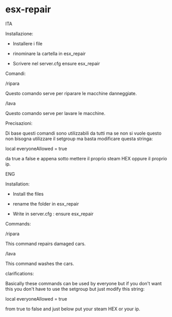 # esx-repair

ITA

Installazione:

- Installere i file 

- rinominare la cartella in esx_repair

- Scrivere nel server.cfg ensure esx_repair
 
Comandi:

/ripara

Questo comando serve per riparare le macchine danneggiate.

/lava

Questo comando serve per lavare le macchine.

Precisazioni:

Di base questi comandi sono utilizzabili da tutti ma se non si vuole questo non bisogna utilizzare il setgroup ma basta modificare questa stringa:

local everyoneAllowed = true 

da true a false e appena sotto mettere il proprio steam HEX oppure il proprio ip.




ENG

Installation:

- Install the files

- rename the folder in esx_repair

- Write in server.cfg : ensure esx_repair

Commands:

/ripara

This command repairs damaged cars.

/lava

This command washes the cars.


clarifications:

Basically these commands can be used by everyone but if you don't want this you don't have to use the setgroup but just modify this string:

local everyoneAllowed = true 

from true to false and just below put your steam HEX or your ip.

